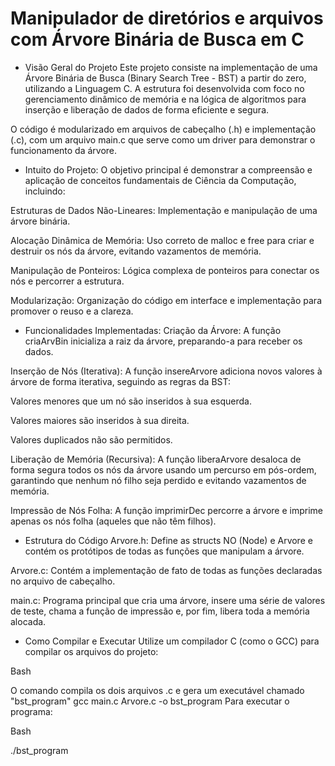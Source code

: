 # Manipulador de diretórios e arquivos com Árvore Binária de Busca em C
 - Visão Geral do Projeto
Este projeto consiste na implementação de uma Árvore Binária de Busca (Binary Search Tree - BST) a partir do zero, utilizando a Linguagem C. A estrutura foi desenvolvida com foco no gerenciamento dinâmico de memória e na lógica de algoritmos para inserção e liberação de dados de forma eficiente e segura.

O código é modularizado em arquivos de cabeçalho (.h) e implementação (.c), com um arquivo main.c que serve como um driver para demonstrar o funcionamento da árvore.

 - Intuito do Projeto:
O objetivo principal é demonstrar a compreensão e aplicação de conceitos fundamentais de Ciência da Computação, incluindo:

Estruturas de Dados Não-Lineares: Implementação e manipulação de uma árvore binária.

Alocação Dinâmica de Memória: Uso correto de malloc e free para criar e destruir os nós da árvore, evitando vazamentos de memória.

Manipulação de Ponteiros: Lógica complexa de ponteiros para conectar os nós e percorrer a estrutura.

Modularização: Organização do código em interface e implementação para promover o reuso e a clareza.

 - Funcionalidades Implementadas:
Criação da Árvore: A função criaArvBin inicializa a raiz da árvore, preparando-a para receber os dados.

Inserção de Nós (Iterativa): A função insereArvore adiciona novos valores à árvore de forma iterativa, seguindo as regras da BST:

Valores menores que um nó são inseridos à sua esquerda.

Valores maiores são inseridos à sua direita.

Valores duplicados não são permitidos.

Liberação de Memória (Recursiva): A função liberaArvore desaloca de forma segura todos os nós da árvore usando um percurso em pós-ordem, garantindo que nenhum nó filho seja perdido e evitando vazamentos de memória.

Impressão de Nós Folha: A função imprimirDec percorre a árvore e imprime apenas os nós folha (aqueles que não têm filhos).

 - Estrutura do Código
Arvore.h: Define as structs NO (Node) e Arvore e contém os protótipos de todas as funções que manipulam a árvore.

Arvore.c: Contém a implementação de fato de todas as funções declaradas no arquivo de cabeçalho.

main.c: Programa principal que cria uma árvore, insere uma série de valores de teste, chama a função de impressão e, por fim, libera toda a memória alocada.

 - Como Compilar e Executar
Utilize um compilador C (como o GCC) para compilar os arquivos do projeto:

Bash

 O comando compila os dois arquivos .c e gera um executável chamado "bst_program"
gcc main.c Arvore.c -o bst_program
Para executar o programa:

Bash

./bst_program
